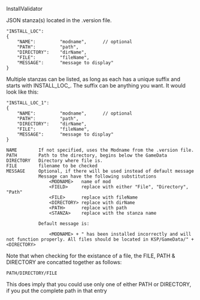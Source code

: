 InstallValidator

JSON stanza(s) located in the .version file.

	"INSTALL_LOC":
	{
		"NAME":			"modname",		// optional
		"PATH":         "path",
		"DIRECTORY":    "dirName",
		"FILE":         "fileName",		
		"MESSAGE":      "message to display"
	}

Multiple stanzas can be listed, as long as each has a unique suffix and starts with INSTALL_LOC_.  The 
suffix can be anything you want. It would look like this:

	"INSTALL_LOC_1":
	{
		"NAME":			"modname",		// optional
		"PATH":         "path",
		"DIRECTORY":    "dirName",
		"FILE":         "fileName",
		"MESSAGE":      "message to display"
	}

	NAME		If not specified, uses the Modname from the .version file. 
	PATH		Path to the directory, begins below the GameData
	DIRECTORY	Directory where file is.
	FILE		filename to be checked
	MESSAGE		Optional, if there will be used instead of default message
				Message can have the following substitutions
					<MODNAME>	name of mod
					<FIELD>		replace with either "File", "Directory", "Path"
					<FILE>		replace with fileName
					<DIRECTORY>	replace with dirName
					<PATH>	    replace with path
					<STANZA>	replace with the stanza name

				Default message is:
					
					<MODNAME> + " has been installed incorrectly and will not function properly. All files should be located in KSP/GameData/" + <DIRECTORY>
					
                  
Note that when checking for the existance of a file, the FILE, PATH & DIRECTORY are concatted together as follows:

	PATH/DIRECTORY/FILE

This does imply that you could use only one of either PATH or DIRECTORY, if you put the complete path in that entry
